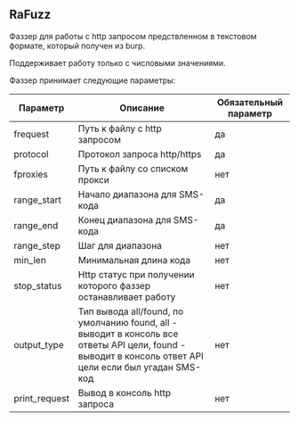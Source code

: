 ## RaFuzz

Фаззер для работы с http запросом предствленном в текстовом формате, который
получен из burp.

Поддерживает работу только с числовыми значениями.

Фаззер принимает следующие параметры:

| Параметр      | Описание                                                                                                                                                | Обязательный параметр |
|---------------|---------------------------------------------------------------------------------------------------------------------------------------------------------|-----------------------|
| frequest      | Путь к файлу с http запросом                                                                                                                            | да                    |
| protocol      | Протокол запроса http/https                                                                                                                             | да                    |
| fproxies      | Путь к файлу со списком прокси                                                                                                                          | нет                   |
| range_start   | Начало диапазона для SMS-кода                                                                                                                           | да                    |
| range_end     | Конец диапазона для SMS-кода                                                                                                                            | да                    |
| range_step    | Шаг для диапазона                                                                                                                                       | нет                   |
| min_len       | Минимальная длина кода                                                                                                                                  | нет                   |
| stop_status   | Http статус при получении которого фаззер останавливает работу                                                                                          | нет                   |
| output_type   | Тип вывода all/found, по умолчанию found, all - выводит в консоль все ответы API цели, found - выводит в консоль ответ API цели если был угадан SMS-код | нет                   |
| print_request | Вывод в консоль http запроса                                                                                                                            | нет                   |
